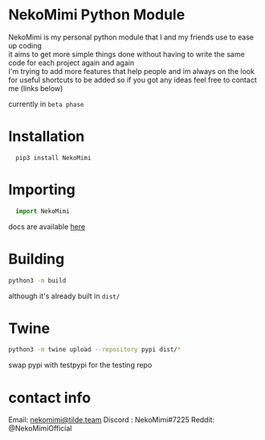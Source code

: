 # NekoMimi Python Module

NekoMimi is my personal python module that I and my friends use to ease up coding  
it aims to get more simple things done without having to write the same code for each project again and again  
I'm trying to add more features that help people and im always on the look for useful shortcuts to be added so if you got any ideas feel free to contact me (links below)  

currently in `beta phase`


# Installation
```shell
  pip3 install NekoMimi
```

# Importing
```python
  import NekoMimi
```

docs are available [here](https://github.com/NekoMimiOfficial/NekoMimi/blob/main/Docs/README.md)

# Building
```sh
python3 -m build
```
although it's already built in `dist/`

# Twine
```sh
python3 -m twine upload --repository pypi dist/*
```
swap pypi with testpypi for the testing repo

# contact info
Email: nekomimi@tilde.team
Discord : NekoMimi#7225
Reddit: @NekoMimiOfficial
